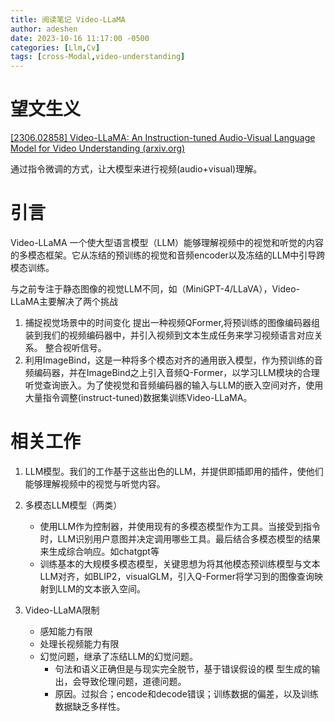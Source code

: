 ```yaml
---
title: 阅读笔记 Video-LLaMA
author: adeshen
date: 2023-10-16 11:17:00 -0500
categories: [Llm,Cv]
tags: [cross-Modal,video-understanding]
---
```

# 望文生义

[[2306.02858] Video-LLaMA: An Instruction-tuned Audio-Visual Language Model for Video Understanding (arxiv.org)](https://arxiv.org/abs/2306.02858)

通过指令微调的方式，让大模型来进行视频(audio+visual)理解。

# 引言

Video-LLaMA 一个使大型语言模型（LLM）能够理解视频中的视觉和听觉的内容的多模态框架。它从冻结的预训练的视觉和音频encoder以及冻结的LLM中引导跨模态训练。

与之前专注于静态图像的视觉LLM不同，如（MiniGPT-4/LLaVA），Video-LLaMA主要解决了两个挑战

1. 捕捉视觉场景中的时间变化
   提出一种视频QFormer,将预训练的图像编码器组装到我们的视频编码器中，并引入视频到文本生成任务来学习视频语言对应关系。
   整合视听信号。
2. 利用ImageBind，这是一种将多个模态对齐的通用嵌入模型，作为预训练的音频编码器，并在ImageBind之上引入音频Q-Former，以学习LLM模块的合理听觉查询嵌入。为了使视觉和音频编码器的输入与LLM的嵌入空间对齐，使用大量指令调整(instruct-tuned)数据集训练Video-LLaMA。

# 相关工作

1. LLM模型。我们的工作基于这些出色的LLM，并提供即插即用的插件，使他们能够理解视频中的视觉与听觉内容。
2. 多模态LLM模型（两类）

   - 使用LLM作为控制器，并使用现有的多模态模型作为工具。当接受到指令时，LLM识别用户意图并决定调用哪些工具。最后结合多模态模型的结果来生成综合响应。如chatgpt等
   - 训练基本的大规模多模态模型，关键思想为将其他模态预训练模型与文本LLM对齐，如BLIP2，visualGLM，引入Q-Former将学习到的图像查询映射到LLM的文本嵌入空间。
3. Video-LLaMA限制

   - 感知能力有限
   - 处理长视频能力有限
   - 幻觉问题，继承了冻结LLM的幻觉问题。
     - 句法和语义正确但是与现实完全脱节，基于错误假设的模 型生成的输出，会导致伦理问题，道德问题。
     - 原因。过拟合；encode和decode错误；训练数据的偏差，以及训练数据缺乏多样性。
